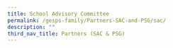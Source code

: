 ```yaml
---
title: School Advisory Committee
permalink: /gesps-family/Partners-SAC-and-PSG/sac/
description: ""
third_nav_title: Partners (SAC & PSG)
---
```

